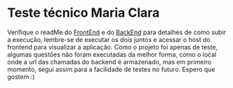 # Teste técnico Maria Clara

Verifique o readMe do [FrontEnd](./bmw-ilia-front/README.md) e do [BackEnd](./bmw-ilia/README.md) para detalhes de como subir a execução, lembre-se de executar os dois juntos e acessar o host do frontend para visualizar a aplicação.
Como o projeto foi apenas de teste, algumas questões não foram executadas da melhor forma, como o local onde a url das chamadas do backend é armazenado, mas em primeiro momento, segui assim para a facilidade de testes no futuro.
Espero que gostem :)
